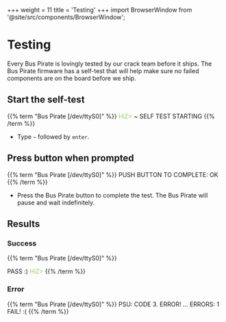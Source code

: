 +++
weight = 11
title = 'Testing'
+++
import BrowserWindow from '@site/src/components/BrowserWindow';

# Testing

Every Bus Pirate is lovingly tested by our crack team before it ships. The Bus Pirate firmware has a self-test that will help make sure no failed components are on the board before we ship.

## Start the self-test

{{% term "Bus Pirate [/dev/ttyS0]" %}}
<span style="color:#96cb59">HiZ></span> ~
<span className="bp-info">SELF TEST STARTING</span>
{{% /term %}}

- Type ```~``` followed by ```enter```.

## Press button when prompted
{{% term "Bus Pirate [/dev/ttyS0]" %}}
<span className="bp-info">
PUSH BUTTON TO COMPLETE: OK
</span>
{{% /term %}}

- Press the Bus Pirate button to complete the test. The Bus Pirate will pause and wait indefinitely. 

## Results

### Success

{{% term "Bus Pirate [/dev/ttyS0]" %}}
<span className="bp-info">

PASS :)
</span>
<span style="color:#96cb59">HiZ></span> 
{{% /term %}}

### Error

{{% term "Bus Pirate [/dev/ttyS0]" %}}
<span className="bp-info">
PSU: CODE 3. ERROR!
...
ERRORS: 1
FAIL! :(</span>
{{% /term %}}
